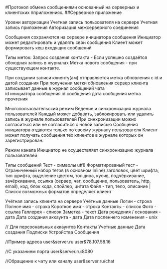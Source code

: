 #Протокол обмена сообщениями основанный на серверных и клиентских пприложениях. 
##Серверное приложение 

	

Уровни авторизации 
	Учетная запись пользователя на сервере
	Учетная запись приложения
	Авторизация межсерверного соединения
	
Сообщения сохраняются на сервере инициатора сообщения
	Инициатор может редактировать и удалять свои сообщения
	Клиент может формировать кеш входящих сообщений

Типы меток:
	Запрос создания контакта - Если успешно создаётся обоюдная запись в журналах
	Метка нового сообщения - при существующем контакте.
	
При создании записи клиенту(ам) отправляется метка обновления с id и датой создания
При получении метки обновления сервер клиента записывает данные в журнал сообщений чата 		
	id инициатора сообщения
	id сообщения
	дата сообщения
	метка прочтения
	
Многопользовательский режим
	Ведение и синхронизация журнала пользователей
	Каждый может добавить, заблокировать или удалить запись в журнале пользователей
	При синхронизации можно согласиться или не согласиться с новой записью
	Сообщения инициатора отдаются только по своему журналу пользователя
	Клиент может получать сообщения тех клиентов в журнале которых он зарегистрирован.
	
Режим канала
	Инициатор не осуществляет синхронизацию журнала пользователей
	
	
Типы сообщений
	Тест - символы utf8
	Форматированый тест - Ограниченный набор тегов (в основном inline)
		заголовок, цвет шрифта, тип шрифта, выделение цветом, толщина, кусив, подчёркивание, зачёркивание, ссылка (сервер, чат, сообщение, пользователь, http, email), код, блок кода, спойлер, цитата
	Файл - тип, тело, описание | Список возможных форматов определяет клиент

Учётная запись клиента на сервере
	Учётные данные
		Логин - строка
		Полное имя - строка
		Короткое имя - строка
		Контакты - список
		Фото - ссылка
		Галлерея - список
		Заметка - текст
		Дата рождения / основания - дата
		Дата создания аккаунта - дата
		Дата посленнего изменения - unix
		
// Для персоональных аккаунтов
	Контакты 
		Учетные данные
		Дата создания
	Подписки
	Устройства 
	Сообщения

	
//Пример адреса
user&server.ru
user&78.107.58.16

//С указанием порта
user&server.ru:8080

//Обращение к чату или каналу
user&server.ru/chat
		
		
